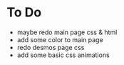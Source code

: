 # To Do
- maybe redo main page css & html
- add some color to main page
- redo desmos page css
- add some basic css animations
